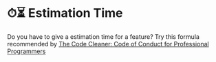 # ⏱⏳ Estimation Time

Do you have to give a estimation time for a feature? Try this formula recommended by [The Code Cleaner: Code of Conduct for Professional Programmers](https://www.amazon.es/limpiador-código-programadores-profesionales-Especiales/dp/8441540845)
